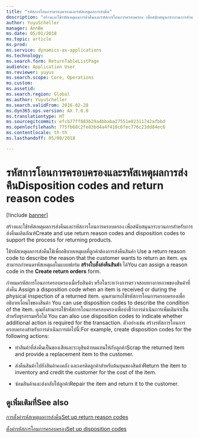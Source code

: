 ```yaml
---
title: "รหัสการโอนการครอบครองและรหัสเหตุผลการส่งคืน"
description: "สร้างและใช้รหัสเหตุผลการส่งคืนและรหัสการโอนการครอบครอง เพื่อสนับสนุนกระบวนการสำหรับการส่งคืนผลิตภัณฑ์"
author: YuyuScheller
manager: AnnBe
ms.date: 05/01/2018
ms.topic: article
ms.prod: 
ms.service: dynamics-ax-applications
ms.technology: 
ms.search.form: ReturnTableListPage
audience: Application User
ms.reviewer: yuyus
ms.search.scope: Core, Operations
ms.custom: 
ms.assetid: 
ms.search.region: Global
ms.author: YuyuScheller
ms.search.validFrom: 2016-02-28
ms.dyn365.ops.version: AX 7.0.0
ms.translationtype: HT
ms.sourcegitcommit: efcb77ff883b29a4bbaba27551e02311742afbbd
ms.openlocfilehash: 775fb68c2fe83bd4a4f410c6fec776c23dd84ec6
ms.contentlocale: th-th
ms.lasthandoff: 05/08/2018

---
```


# <a name="disposition-codes-and-return-reason-codes"></a><span data-ttu-id="da544-103">รหัสการโอนการครอบครองและรหัสเหตุผลการส่งคืน</span><span class="sxs-lookup"><span data-stu-id="da544-103">Disposition codes and return reason codes</span></span> 

[!include [banner](../includes/banner.md)]


<span data-ttu-id="da544-104">สร้างและใช้รหัสเหตุผลการส่งคืนและรหัสการโอนการครอบครอง เพื่อสนับสนุนกระบวนการสำหรับการส่งคืนผลิตภัณฑ์</span><span class="sxs-lookup"><span data-stu-id="da544-104">Create and use return reason codes and disposition codes to support the process for returning products.</span></span>

<span data-ttu-id="da544-105">ใช้รหัสเหตุผลการส่งคืนใช้เพื่ออธิบายเหตุผลที่ลูกค้าต้องการส่งคืนสินค้า </span><span class="sxs-lookup"><span data-stu-id="da544-105">Use a return reason code to describe the reason that the customer wants to return an item.</span></span> <span data-ttu-id="da544-106">คุณสามารถกำหนดรหัสเหตุผลในแบบฟอร์ม **สร้างใบสั่งส่งคืนสินค้า** ได้</span><span class="sxs-lookup"><span data-stu-id="da544-106">You can assign a reason code in the **Create return orders** form.</span></span>

<span data-ttu-id="da544-107">กำหนดรหัสการโอนการครอบครองเมื่อรับสินค้า หรือในระหว่างการตรวจสอบทางกายภาพของสินค้าที่ส่งคืน </span><span class="sxs-lookup"><span data-stu-id="da544-107">Assign a disposition code when an item is received or during the physical inspection of a returned item.</span></span> <span data-ttu-id="da544-108">คุณสามารถใช้รหัสการโอนการครอบครองเพื่ออธิบายเงื่อนไขของสินค้า </span><span class="sxs-lookup"><span data-stu-id="da544-108">You can use disposition codes to describe the condition of the item.</span></span> <span data-ttu-id="da544-109">คุณยังสามารถใช้รหัสการโอนการครอบครองเพื่อบ่งชี้ว่าการดำเนินการเพิ่มเติมจำเป็นสำหรับธุรกรรมหรือไม่ </span><span class="sxs-lookup"><span data-stu-id="da544-109">You can also use disposition codes to indicate whether additional action is required for the transaction.</span></span> <span data-ttu-id="da544-110">ตัวอย่างเช่น สร้างรหัสการโอนการครอบครองสำหรับการดำเนินการต่อไปนี้:</span><span class="sxs-lookup"><span data-stu-id="da544-110">For example, create disposition codes for the following actions:</span></span>

  - <span data-ttu-id="da544-111">ทำสินค้าที่ส่งคืนเป็นของเสียและระบุสินค้าทดแทนให้กับลูกค้า</span><span class="sxs-lookup"><span data-stu-id="da544-111">Scrap the returned item and provide a replacement item to the customer.</span></span>

  - <span data-ttu-id="da544-112">ส่งคืนสินค้าไปยังสินค้าคงคลัง และเครดิตลูกค้าสำหรับต้นทุนของสินค้า</span><span class="sxs-lookup"><span data-stu-id="da544-112">Return the item to inventory and credit the customer for the cost of the item.</span></span>

  - <span data-ttu-id="da544-113">ซ่อมสินค้าและส่งกลับให้ลูกค้า</span><span class="sxs-lookup"><span data-stu-id="da544-113">Repair the item and return it to the customer.</span></span>

## <a name="see-also"></a><span data-ttu-id="da544-114">ดูเพิ่มเติมที่</span><span class="sxs-lookup"><span data-stu-id="da544-114">See also</span></span>

[<span data-ttu-id="da544-115">การตั้งค่ารหัสเหตุผลการส่งคืน</span><span class="sxs-lookup"><span data-stu-id="da544-115">Set up return reason codes</span></span>](set-up-return-reason-code.md)

[<span data-ttu-id="da544-116">ตั้งค่ารหัสการโอนการครอบครอง</span><span class="sxs-lookup"><span data-stu-id="da544-116">Set up disposition codes</span></span>](set-up-disposition-codes.md)




  




